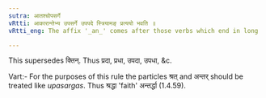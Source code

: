 ```yaml
---
sutra: आतश्चोपसर्गे
vRtti: आकारान्तेभ्य उपसर्गे उपपदे स्त्रियामङ् प्रत्ययो भवति ॥
vRtti_eng: The affix '_an_' comes after those verbs which end in long '_a_' when an _upasarga_ is in composition, and when the word to be formed is feminine.

---
```

This supersedes क्तिन्. Thus प्रदा, प्रधा, उपदा, उपधा, &c.

Vart:- For the purposes of this rule the particles श्रत् and अन्तर् should be treated like _upasargas_. Thus श्रद्धा 'faith' अन्तर्द्धा (1.4.59).